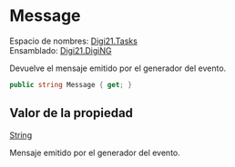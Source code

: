 # Message

Espacio de nombres: [Digi21.Tasks](/digi3d-net/programacion/.net/referencia/digi21.diging/digi21.tasks/)  
Ensamblado: [Digi21.DigiNG](/digi3d-net/programacion/.net/referencia/digi21.diging.plugin/digi21.diging/)

Devuelve el mensaje emitido por el generador del evento.

```csharp
public string Message { get; }
```

## Valor de la propiedad

[String](https://docs.microsoft.com/en-us/dotnet/api/system.string?view=net-5.0)

Mensaje emitido por el generador del evento.

